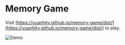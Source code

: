 # Memory Game

Visit [https://yuanhjty.github.io/memory-game/dist/](https://yuanhjty.github.io/memory-game/dist/) to play.

![Demo](http://oyzng2o2u.bkt.clouddn.com/memoryGameDemo.PNG)